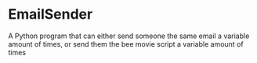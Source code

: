 # EmailSender
A Python program that can either send someone the same email a variable amount of times, or send them the bee movie script a variable amount of times 
